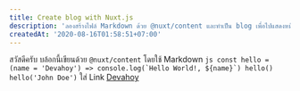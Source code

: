 ```yaml
---
title: Create blog with Nuxt.js
description: 'ลองสร้างไฟล์ Markdown ด้วย @nuxt/content และทำเป็น blog เพื่อไปแสดงหน้า blog'
createdAt: '2020-08-16T01:58:51+07:00'
---
```


สวัสดีครับ
บล้อกนี้เขียนด้วย `@nuxt/content` โดยใช้ Markdown
`` js const hello = (name = 'Devahoy') => console.log(`Hello World!, ${name}`) hello() hello('John Doe') ``
ใส่ Link [Devahoy](https://devahoy.com)
